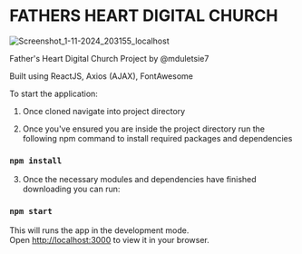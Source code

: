 # FATHERS HEART DIGITAL CHURCH 

![Screenshot_1-11-2024_203155_localhost](https://github.com/user-attachments/assets/57413384-0e05-4ad3-8ea4-3794c1f5ba4f)

Father's Heart Digital Church Project by @mduletsie7

Built using ReactJS, Axios (AJAX), FontAwesome 

To start the application:

1. Once cloned navigate into project directory

2. Once you've ensured you are inside the project directory run the following npm command to install required packages and dependencies

### `npm install`

3. Once the necessary modules and dependencies have finished downloading you can run:

### `npm start`

This will runs the app in the development mode.\
Open [http://localhost:3000](http://localhost:3000) to view it in your browser.
